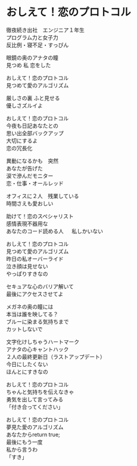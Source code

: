 # おしえて！恋のプロトコル

徹夜続き出社　エンジニア１年生  
プログラム力と女子力  
反比例・寝不足・すっぴん  

眼鏡の奥のアナタの瞳  
見つめ 私 恋をした  

おしえて！恋のプロトコル  
見つめて愛のアルゴリズム  

厳しさの裏 ふと見せる  
優しさズルイよ  

おしえて！恋のプロトコル  
今夜も日記あなたとの  
思い出全部バックアップ  
大切にするよ  
恋の冗長化  


異動になるかも　突然  
あなたが告げた  
涙で滲んだモニター  
恋・仕事・オールレッド  

オフィスに２人　残業している  
時間さえも愛おしい  

助けて！恋のスペシャリスト  
感情表現不器用な  
あなたのコード読める人  　
私しかいない  

おしえて！恋のプロトコル  
見つめて愛のアルゴリズム  
昨日の私オーバーライド  
泣き顔は見せない  
やっぱりすきなの  


セキュアな心のバリア解いて  
最後にアクセスさせてよ  


メガネの奥の瞳には  
本当は誰を映してる？  
ブルーに染まる気持ちまで  
カットしないで  

文字化けしちゃうハートマーク  
アナタの心キャントハック  
２人の最終更新日（ラストアップデート）  
今日にしたくない  
ほんとにすきなの  

おしえて！恋のプロトコル  
ちゃんと気持ちを伝えなきゃ  
勇気を出して言ってみる  
「付き合ってください」  

おしえて！恋のプロトコル  
夢見た愛のアルゴリズム  
あなたからreturn true;  
最後にもう一度  
私から言うわ  
「すき」  
